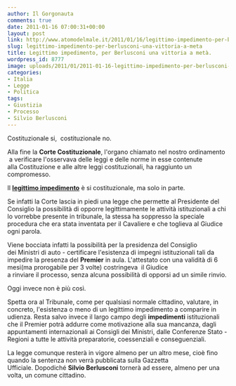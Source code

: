 ```yaml
---
author: Il Gorgonauta
comments: true
date: 2011-01-16 07:00:31+00:00
layout: post
link: http://www.atomodelmale.it/2011/01/16/legittimo-impedimento-per-berlusconi-una-vittoria-a-meta/
slug: legittimo-impedimento-per-berlusconi-una-vittoria-a-meta
title: Legittimo impedimento, per Berlusconi una vittoria a metà.
wordpress_id: 8777
image: uploads/2011/01/2011-01-16-legittimo-impedimento-per-berlusconi-una-vittoria-a-meta.jpg
categories:
- Italia
- Legge
- Politica
tags:
- Giustizia
- Processo
- Silvio Berlusconi
---
```



Costituzionale si,  costituzionale no.

Alla fine la **Corte Costituzionale**, l'organo chiamato nel nostro ordinamento  a verificare l'osservava delle leggi e delle norme in esse contenute alla Costituzione e alle altre leggi costituzionali, ha raggiunto un compromesso.

Il [**legittimo impedimento**](/2010/02/03/legittimo-impedimento-legittima-diseguaglianza-ecco-la-nuova-legge-per-salvare-silvio-berlusconi/) è si costituzionale, ma solo in parte.

Se infatti la Corte lascia in piedi una legge che permette al Presidente del Consiglio la possibilità di opporre legittimamente le attività istituzionali a chi lo vorrebbe presente in tribunale, la stessa ha soppresso la speciale procedura che era stata inventata per il Cavaliere e che toglieva al Giudice ogni parola.

Viene bocciata infatti la possibilità per la presidenza del Consiglio dei Ministri di auto - certificare l'esistenza di impegni istituzionali tali da impedire la presenza del **Premier** in aula. L'attestato con una validità di 6 mesi(ma prorogabile per 3 volte) costringeva  il Giudice a rinviare il processo, senza alcuna possibilità di opporsi ad un simile rinvio.

Oggi invece non è più così.

Spetta ora al Tribunale, come per qualsiasi normale cittadino, valutare, in concreto, l'esistenza o meno di un legittimo impedimento a comparire in udienza. Resta salvo invece il largo campo degli **impedimenti** istituzionali che il Premier potrà addurre come motivazione alla sua mancanza, dagli appuntamenti internazionali ai Consigli dei Ministri, dalle Conferenze Stato - Regioni a tutte le attività preparatorie, coessenziali e conseguenziali.

La legge comunque resterà in vigore almeno per un altro mese, cioè fino quando la sentenza non verrà pubblicata sulla Gazzetta Ufficiale. Dopodiché **Silvio Berlusconi** tornerà ad essere, almeno per una volta, un comune cittadino.
